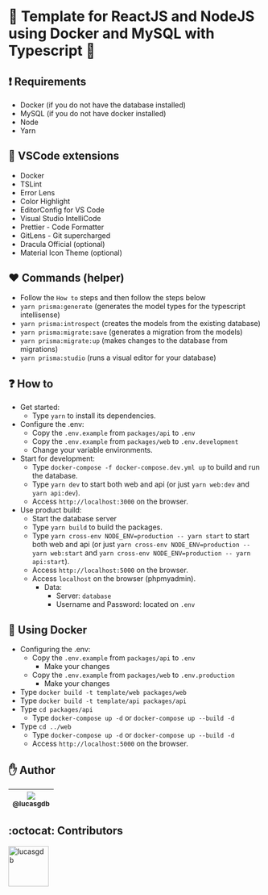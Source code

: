 # :rocket: Template for ReactJS and NodeJS using Docker and MySQL with Typescript :blue_heart:

## :exclamation: Requirements

-  Docker (if you do not have the database installed)
-  MySQL (if you do not have docker installed)
-  Node
-  Yarn

## :blue_heart: VSCode extensions

-  Docker
-  TSLint
-  Error Lens
-  Color Highlight
-  EditorConfig for VS Code
-  Visual Studio IntelliCode
-  Prettier - Code Formatter
-  GitLens - Git supercharged
-  Dracula Official (optional)
-  Material Icon Theme (optional)

## :heart: Commands (helper)

-  Follow the `How to` steps and then follow the steps below
-  `yarn prisma:generate` (generates the model types for the typescript intellisense)
-  `yarn prisma:introspect` (creates the models from the existing database)
-  `yarn prisma:migrate:save` (generates a migration from the models)
-  `yarn prisma:migrate:up` (makes changes to the database from migrations)
-  `yarn prisma:studio` (runs a visual editor for your database)

## :question: How to

-  Get started:
   -  Type `yarn` to install its dependencies.
-  Configure the .env:
   -  Copy the `.env.example` from `packages/api` to `.env`
   -  Copy the `.env.example` from `packages/web` to `.env.development`
   -  Change your variable environments.
-  Start for development:
   -  Type `docker-compose -f docker-compose.dev.yml up` to build and run the database.
   -  Type `yarn dev` to start both web and api (or just `yarn web:dev` and `yarn api:dev`).
   -  Access `http://localhost:3000` on the browser.
-  Use product build:
   -  Start the database server
   -  Type `yarn build` to build the packages.
   -  Type `yarn cross-env NODE_ENV=production -- yarn start` to start both web and api (or just `yarn cross-env NODE_ENV=production -- yarn web:start` and `yarn cross-env NODE_ENV=production -- yarn api:start`).
   -  Access `http://localhost:5000` on the browser.
   -  Access `localhost` on the browser (phpmyadmin).
      -  Data:
         -  Server: `database`
         -  Username and Password: located on `.env`

## :whale: Using Docker

-  Configuring the .env:
   -  Copy the `.env.example` from `packages/api` to `.env`
      -  Make your changes
   -  Copy the `.env.example` from `packages/web` to `.env.production`
      -  Make your changes
-  Type `docker build -t template/web packages/web`
-  Type `docker build -t template/api packages/api`
-  Type `cd packages/api`
   -  Type `docker-compose up -d` or `docker-compose up --build -d`
-  Type `cd ../web`
   -  Type `docker-compose up -d` or `docker-compose up --build -d`
   -  Access `http://localhost:5000` on the browser.

## :hand: Author

| [<img src="https://avatars3.githubusercontent.com/u/13838273?v=3&s=115"><br><sub>@lucasgdb</sub>](https://github.com/lucasgdb) |
| :----------------------------------------------------------------------------------------------------------------------------: |


## :octocat: Contributors

[//]: contributor-faces

<a href="https://github.com/lucasgdb"><img src="https://avatars3.githubusercontent.com/u/13838273?v=4" title="lucasgdb" width="80" height="80"></a>

[//]: contributor-faces
